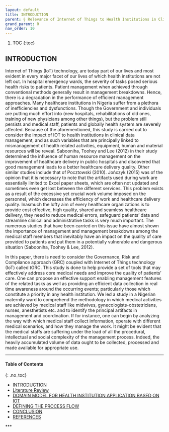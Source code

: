 ```yaml
---
layout: default
title: INTRODUCTION
parent: § Relevance of Internet of Things to Health Institutions in Clinical Data Management - Implication for Librarians 
grand_parent: R 
nav_order: 10 
---
```

<style>
.dont-break-out {
  /* These are technically the same, but use both */
  overflow-wrap: break-word;
  word-wrap: break-word;

     -ms-word-break: break-all;
  /* This is the dangerous one in WebKit, as it breaks things wherever */
  word-break: break-all;
  /* Instead use this non-standard one: */
  word-break: break-word;
}

.youtube-container {
    position: relative;
    width: 100%;
    height: 0;
    padding-bottom: 56.25%;
}
.youtube-video {
    position: absolute;
    top: 0;
    left: 0;
    width: 100%;
    height: 100%;
}

</style>

<div class="dont-break-out" markdown="1">

1. TOC
{:toc}

## INTRODUCTION
Internet of Things (IoT) technology, are today part of our lives and most evident in every major facet of our lives of which health institutions are not left out. In hospital emergency wards, the severity of tasks posed serious health risks to patients. Patient management when achieved through conventional methods generally result in management breakdowns. Hence, there is a degradation in the performance of efficient management approaches. Many healthcare institutions in Nigeria suffer from a plethora of inefficiencies and dysfunctions. Though the Government and individuals are putting much effort into (new hospitals, rehabilitations of old ones, training of new physicians among other things), but the problem still persists and medical staff, patients and globally health system are severely affected. Because of the aforementioned, this study is carried out to consider the impact of IOT to health institutions in clinical data management, and as such variables that are principally linked to mismanagement of health related activities, equipment, human and material resources will be reveal. Sabooniha, Toohey and Lee (2012) in their study determined the influence of human resource management on the improvement of healthcare delivery in public hospitals and discovered that good management leads to a better healthcare delivery quality. Other similar studies include that of Pocztowski (2010). Jończyk (2015) was of the opinion that it is necessary to note that the artifacts used during work are essentially limited to Excel paper sheets, which are often not updated and sometimes even get lost between the different services. This problem exists as a result of the excessive yet crucial work volume imposed on the personnel, which decreases the efficiency of work and healthcare delivery quality. Inasmuch the lofty aim of every healthcare organizations is to provide cost effective, high quality, shared and seamless healthcare delivery, they need to reduce medical errors, safeguard patients’ data and streamline clinical and administrative tasks is very much important. The numerous studies that have been carried on this issue have almost shown the importance of management and management breakdowns among the medical staff members that inevitably have an impact on the quality of care provided to patients and put them in a potentially vulnerable and dangerous situation (Sabooniha, Toohey & Lee, 2012).

In this paper, there is need to consider the Governance, Risk and Compliance approach (GRC) coupled with Internet of Things technology (IoT) called tGRC. This study is done to help provide a set of tools that may effectively address core medical needs and improve the quality of patients’ care. One can propose an effective support enabling management features of the related tasks as well as providing an efficient data collection in real time awareness around the occurring events; particularly those which constitute a priority in any health institution. We led a study in a Nigerian maternity ward to comprehend the methodology in which medical activities are achieved by medical staff like midwives, gynecologists-obstetricians, nurses, anesthetists etc. and to identify the principal artifacts in management and coordination. If for instance, one can begin by analyzing the way with which medical staff collect information, operate with different medical scenarios, and how they manage the work. It might be evident that the medical staffs are suffering under the load of all the procedural, intellectual and social complexity of the management process. Indeed, the heavily accumulated volume of data ought to be collected, processed and made available for appropriate use.

***

#### Table of Contents
{: .no_toc}

<ul><li> <a href="/docs/R/Relevance-of-Internet-of-Things-to-Health-Institutions-in-Clinical-Data-Management-Implication-for-Librarians-1/">
INTRODUCTION</a></li><li> <a href="/docs/R/Relevance-of-Internet-of-Things-to-Health-Institutions-in-Clinical-Data-Management-Implication-for-Librarians-2/">
Literature Review</a></li><li> <a href="/docs/R/Relevance-of-Internet-of-Things-to-Health-Institutions-in-Clinical-Data-Management-Implication-for-Librarians-3/">
DOMAIN MODEL FOR HEALTH INSTITUTION APPLICATION BASED ON IOT</a></li><li> <a href="/docs/R/Relevance-of-Internet-of-Things-to-Health-Institutions-in-Clinical-Data-Management-Implication-for-Librarians-4/">
DEFINING THE PROCESS FLOW</a></li><li> <a href="/docs/R/Relevance-of-Internet-of-Things-to-Health-Institutions-in-Clinical-Data-Management-Implication-for-Librarians-5/">
CONCLUSION</a></li><li> <a href="/docs/R/Relevance-of-Internet-of-Things-to-Health-Institutions-in-Clinical-Data-Management-Implication-for-Librarians-6/">
REFERENCES</a></li></ul>
***

</div>
